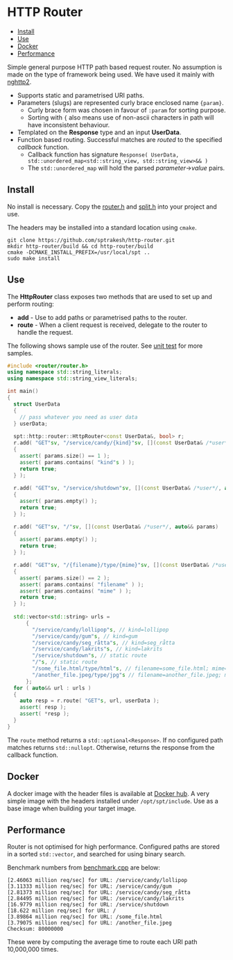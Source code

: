 # HTTP Router

* [Install](#install)
* [Use](#use)
* [Docker](#docker)
* [Performance](#performance)

Simple general purpose HTTP path based request router.  No assumption is made
on the type of framework being used.  We have used it mainly with
[nghttp2](https://www.nghttp2.org/documentation/libnghttp2_asio.html).
* Supports static and parametrised URI paths.
* Parameters (slugs) are represented curly brace enclosed name `{param}`.
  * Curly brace form was chosen in favour of `:param` for sorting purpose.
  * Sorting with `{` also means use of non-ascii characters in path will have inconsistent behaviour.
* Templated on the **Response** type and an input **UserData**.
* Function based routing.  Successful matches are *routed* to the specified
  *callback* function.
  * Callback function has signature `Response( UserData, std::unordered_map<std::string_view, std::string_view>&& )` 
  * The `std::unordered_map` will hold the parsed *parameter*->*value* pairs.

## Install
No install is necessary.  Copy the [router.h](src/router.h) and [split.h](src/split.h)
into your project and use.

The headers may be installed into a standard location using `cmake`.

```shell
git clone https://github.com/sptrakesh/http-router.git
mkdir http-router/build && cd http-router/build
cmake -DCMAKE_INSTALL_PREFIX=/usr/local/spt ..
sudo make install
```

## Use
The **HttpRouter<Response>** class exposes two methods that are used to set up
and perform routing:
* **add** - Use to add paths or parametrised paths to the router.
* **route** - When a client request is received, delegate to the router to handle
  the request.

The following shows sample use of the router.  See [unit test](test/basic.cpp)
for more samples.

```c++
#include <router/router.h>
using namespace std::string_literals;
using namespace std::string_view_literals;

int main()
{
  struct UserData
  {
    // pass whatever you need as user data
  } userData;
  
  spt::http::router::HttpRouter<const UserData&, bool> r;
  r.add( "GET"sv, "/service/candy/{kind}"sv, [](const UserData& /*user*/, auto&& params)
  {
    assert( params.size() == 1 );
    assert( params.contains( "kind"s ) );
    return true;
  } );
  
  r.add( "GET"sv, "/service/shutdown"sv, [](const UserData& /*user*/, auto&& params)
  {
    assert( params.empty() );
    return true;
  } );

  r.add( "GET"sv, "/"sv, [](const UserData& /*user*/, auto&& params)
  {
    assert( params.empty() );
    return true;
  } );

  r.add( "GET"sv, "/{filename}/type/{mime}"sv, [](const UserData& /*user*/, auto&& params)
  {
    assert( params.size() == 2 );
    assert( params.contains( "filename" ) );
    assert( params.contains( "mime" ) );
    return true;
  } );
  
  std::vector<std::string> urls = 
      {
        "/service/candy/lollipop"s, // kind=lollipop
        "/service/candy/gum"s, // kind=gum
        "/service/candy/seg_råtta"s, // kind=seg_råtta
        "/service/candy/lakrits"s, // kind=lakrits
        "/service/shutdown"s, // static route
        "/"s, // static route
        "/some_file.html/type/html"s, // filename=some_file.html; mime=html
        "/another_file.jpeg/type/jpg"s // filename=another_file.jpeg; mime=jpg
      };
  for ( auto&& url : urls )
  {
    auto resp = r.route( "GET"s, url, userData );
    assert( resp );
    assert( *resp );
  }
}
```

The `route` method returns a `std::optional<Response>`.  If no configured path
matches returns `std::nullopt`.  Otherwise, returns the response from the callback
function.

## Docker
A docker image with the header files is available at [Docker hub](https://hub.docker.com/repository/docker/sptrakesh/http-router).
A very simple image with the headers installed under `/opt/spt/include`.  Use
as a base image when building your target image.

## Performance
Router is not optimised for high performance.  Configured paths are stored in
a sorted `std::vector`, and searched for using binary search.

Benchmark numbers from [benchmark.cpp](test/benchmark.cpp) are below:
```shell
[2.46063 million req/sec] for URL: /service/candy/lollipop
[3.11333 million req/sec] for URL: /service/candy/gum
[2.81373 million req/sec] for URL: /service/candy/seg_råtta
[2.84495 million req/sec] for URL: /service/candy/lakrits
[16.9779 million req/sec] for URL: /service/shutdown
[18.622 million req/sec] for URL: /
[3.89864 million req/sec] for URL: /some_file.html
[3.79075 million req/sec] for URL: /another_file.jpeg
Checksum: 80000000
```

These were by computing the average time to route each URI path 10,000,000 times.